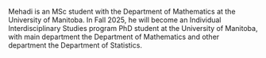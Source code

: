 Mehadi is an MSc student with the Department of Mathematics at the University of Manitoba. In Fall 2025, he will become an Individual Interdisciplinary Studies program PhD student at the University of Manitoba, with main department the Department of Mathematics and other department the Department of Statistics.